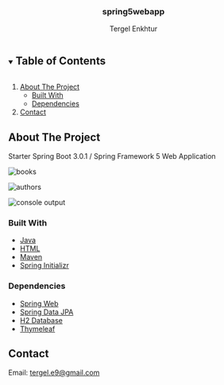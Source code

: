 <!-- PROJECT -->
<br />
<p align="center">
    </a>
    <h3 align="center">spring5webapp</h3>
    <p align="center">
        Tergel Enkhtur
    </p>
</p>

<!-- TABLE OF CONTENTS -->
<details open="open">
  <summary><h2 style="display: inline-block">Table of Contents</h2></summary>
  <ol>
    <li>
      <a href="#about-the-project">About The Project</a>
      <ul>
        <li><a href="#built-with">Built With</a></li>
        <li><a href="#dependencies">Dependencies</a></li>
      </ul>
    </li>
    <li><a href="#contact">Contact</a></li>
  </ol>
</details>

<!-- ABOUT THE PROJECT -->
## About The Project

Starter Spring Boot 3.0.1 / Spring Framework 5 Web Application

![books](https://user-images.githubusercontent.com/78391043/211244310-f6915b34-3fdd-4009-b983-188297b86b68.png)

![authors](https://user-images.githubusercontent.com/78391043/211242687-7a3d579f-5195-4f08-a6f3-527e6a585776.png)

![console output](https://user-images.githubusercontent.com/78391043/211244320-ace98507-8fce-45bf-9582-503a35b39342.png)

### Built With

* [Java](https://www.java.com/en/)
* [HTML](https://html.spec.whatwg.org)
* [Maven](https://mvnrepository.com)
* [Spring Initializr](https://start.spring.io)

### Dependencies

* [Spring Web](https://mvnrepository.com/artifact/org.springframework/spring-web)
* [Spring Data JPA](https://mvnrepository.com/artifact/org.springframework.data/spring-data-jpa)
* [H2 Database](https://mvnrepository.com/artifact/com.h2database/h2)
* [Thymeleaf](https://mvnrepository.com/artifact/org.thymeleaf/thymeleaf)


<!-- CONTACT -->
## Contact

Email: [tergel.e9@gmail.com](mailto:tergel.e9@gmail.com)
